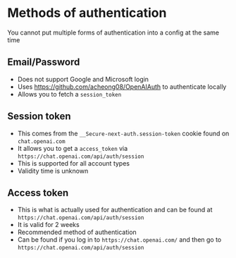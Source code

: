 # Methods of authentication

You cannot put multiple forms of authentication into a config at the same time

## Email/Password

- Does not support Google and Microsoft login
- Uses https://github.com/acheong08/OpenAIAuth to authenticate locally
- Allows you to fetch a `session_token`

## Session token

- This comes from the `__Secure-next-auth.session-token` cookie found on `chat.openai.com`
- It allows you to get a `access_token` via `https://chat.openai.com/api/auth/session`
- This is supported for all account types
- Validity time is unknown

## Access token

- This is what is actually used for authentication and can be found at `https://chat.openai.com/api/auth/session`
- It is valid for 2 weeks
- Recommended method of authentication
- Can be found if you log in to `https://chat.openai.com/` and then go to `https://chat.openai.com/api/auth/session`
